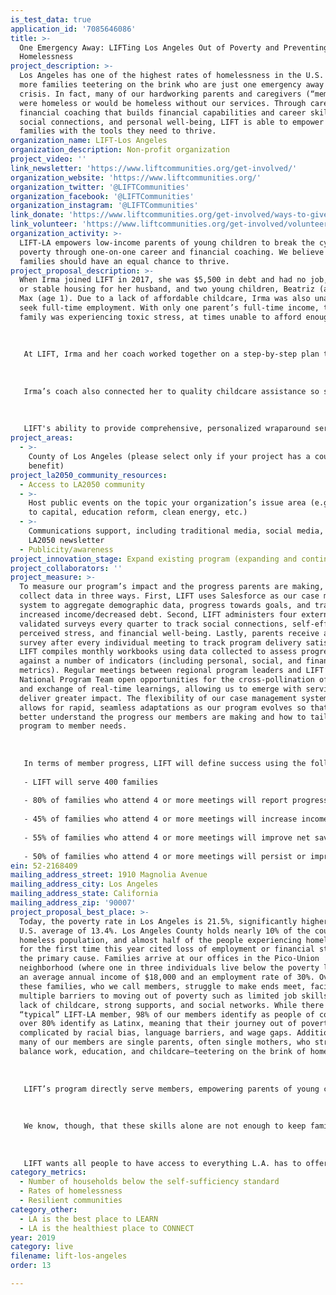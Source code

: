 ```yaml
---
is_test_data: true
application_id: '7085646086'
title: >-
  One Emergency Away: LIFTing Los Angeles Out of Poverty and Preventing
  Homelessness
project_description: >-
  Los Angeles has one of the highest rates of homelessness in the U.S. and even
  more families teetering on the brink who are just one emergency away from
  crisis. In fact, many of our hardworking parents and caregivers (“members”)
  were homeless or would be homeless without our services. Through career and
  financial coaching that builds financial capabilities and career skills,
  social connections, and personal well-being, LIFT is able to empower these
  families with the tools they need to thrive.
organization_name: LIFT-Los Angeles
organization_description: Non-profit organization
project_video: ''
link_newsletter: 'https://www.liftcommunities.org/get-involved/'
organization_website: 'https://www.liftcommunities.org/'
organization_twitter: '@LIFTCommunities'
organization_facebook: '@LIFTCommunities'
organization_instagram: '@LIFTCommunities'
link_donate: 'https://www.liftcommunities.org/get-involved/ways-to-give/'
link_volunteer: 'https://www.liftcommunities.org/get-involved/volunteer/'
organization_activity: >-
  LIFT-LA empowers low-income parents of young children to break the cycle of
  poverty through one-on-one career and financial coaching. We believe all
  families should have an equal chance to thrive.
project_proposal_description: >-
  When Irma joined LIFT in 2017, she was $5,500 in debt and had no job, savings,
  or stable housing for her husband, and two young children, Beatriz (age 2) and
  Max (age 1). Due to a lack of affordable childcare, Irma was also unable to
  seek full-time employment. With only one parent’s full-time income, the young
  family was experiencing toxic stress, at times unable to afford enough food.
   
   
   
   At LIFT, Irma and her coach worked together on a step-by-step plan to meet Irma's family where they were at, leveraging LIFT's wraparound services to provide the immediate supports she and her family needed to stay out of poverty and ensure they could afford to remain safely housed. Irma's coach referred her to food bank resources and helped her create a budget. Irma also enrolled in LIFT's Lending Circles and our community partner's EARN-SaverLife program, financial products that would help improve her credit score and encourage savings. Irma used the $150 in direct cash assistance she received every three months from the LIFT Family Goal Fund program to build her savings and pay down her debt. Since first joining LIFT, Irma has paid down almost $4,000 in debt and successfully increased her credit score by 99 points!
   
   
   
   Irma’s coach also connected her to quality childcare assistance so she could begin to look for a job. Irma participated in LIFT’s Mother’s Day Careers Workshop, which provided resume support, practice with mock interviews to learn interview skills, and tips on how to dress for success in the workplace. We are proud to share that Irma found a full-time position within two weeks of beginning to interview!
   
   
   
   LIFT's ability to provide comprehensive, personalized wraparound services helped Irma ultimately improve her financial, emotional, and social well-being and pass on these healthy financial habits to her husband and her children. In Irma’s own words, “LIFT means FAMILY to me. I have a savings account, a full-time job, and childcare because of LIFT. LIFT has helped me to feel empowered, improved my confidence, and boosted my self-esteem.”
project_areas:
  - >-
    County of Los Angeles (please select only if your project has a countywide
    benefit)
project_la2050_community_resources:
  - Access to LA2050 community
  - >-
    Host public events on the topic your organization’s issue area (e.g. access
    to capital, education reform, clean energy, etc.) 
  - >-
    Communications support, including traditional media, social media, and
    LA2050 newsletter
  - Publicity/awareness
project_innovation_stage: Expand existing program (expanding and continuing ongoing successful projects)
project_collaborators: ''
project_measure: >-
  To measure our program’s impact and the progress parents are making, we
  collect data in three ways. First, LIFT uses Salesforce as our case management
  system to aggregate demographic data, progress towards goals, and track
  increased income/decreased debt. Second, LIFT administers four externally
  validated surveys every quarter to track social connections, self-efficacy,
  perceived stress, and financial well-being. Lastly, parents receive a feedback
  survey after every individual meeting to track program delivery satisfaction.
  LIFT compiles monthly workbooks using data collected to assess progress
  against a number of indicators (including personal, social, and financial
  metrics). Regular meetings between regional program leaders and LIFT’s
  National Program Team open opportunities for the cross-pollination of ideas
  and exchange of real-time learnings, allowing us to emerge with services that
  deliver greater impact. The flexibility of our case management system also
  allows for rapid, seamless adaptations as our program evolves so that we can
  better understand the progress our members are making and how to tailor our
  program to member needs. 
   
   
   
   In terms of member progress, LIFT will define success using the following metrics:
   
   - LIFT will serve 400 families 
   
   - 80% of families who attend 4 or more meetings will report progress on 1 of 3 key measures demonstrating family economic security & well-being: 
   
   - 45% of families who attend 4 or more meetings will increase income 
   
   - 55% of families who attend 4 or more meetings will improve net savings & debt 
   
   - 50% of families who attend 4 or more meetings will persist or improve in education
ein: 52-2168409
mailing_address_street: 1910 Magnolia Avenue
mailing_address_city: Los Angeles
mailing_address_state: California
mailing_address_zip: '90007'
project_proposal_best_place: >-
  Today, the poverty rate in Los Angeles is 21.5%, significantly higher than the
  U.S. average of 13.4%. Los Angeles County holds nearly 10% of the country’s
  homeless population, and almost half of the people experiencing homelessness
  for the first time this year cited loss of employment or financial strain as
  the primary cause. Families arrive at our offices in the Pico-Union
  neighborhood (where one in three individuals live below the poverty line) with
  an average annual income of $18,000 and an employment rate of 30%. Over 90% of
  these families, who we call members, struggle to make ends meet, facing
  multiple barriers to moving out of poverty such as limited job skills and a
  lack of childcare, strong supports, and social networks. While there is no
  “typical” LIFT-LA member, 98% of our members identify as people of color, and
  over 80% identify as Latinx, meaning that their journey out of poverty is
  complicated by racial bias, language barriers, and wage gaps. Additionally,
  many of our members are single parents, often single mothers, who struggle to
  balance work, education, and childcare—teetering on the brink of homelessness.
   
   
   
   LIFT’s program directly serve members, empowering parents of young children to build greater self-sufficiency. Members work with a rigorously-trained Master of Social Work student coach to develop personalized goal plans, working together over a two-year period to set and achieve S.M.A.R.T. career and financial goals to help keep them out of homelessness and away from poverty. Through career coaching, members connect with employers in high-growth fields, accessing soft job skills such as resume writing and hard field-specific skills and training opportunities.
   
   
   
   We know, though, that these skills alone are not enough to keep families out of homelessness. Poverty is isolating and many families lack a social support system to turn to in times of need. That is why coaches establish trusting relationships with members to pursue goals and build confidence. In fact, last year 85% of members reported that LIFT’s services helped bolster their personal well-being. Through workshops and member-focused social events such as our annual Holiday Fiesta, members create stronger community and social ties with each other by sharing resources and building social capital. 
   
    
   
   LIFT wants all people to have access to everything L.A. has to offer. That is why our holistic model empowers parents with the tools they need to overcome the toxic stress associated with chronic scarcity, which has lifelong impacts on whole families: lowered executive functioning skills, shorter lifespans, and higher risk for disease. Last year, 61% of members reported reduced stress and 90% of members made meaningful financial progress in which the average income increase was $625/month, or $7,500 a year. For a struggling family, that amount of money can have real, lasting impacts on housing and job stability, proving that LIFT’s program has truly lasting outcomes.
category_metrics:
  - Number of households below the self-sufficiency standard
  - Rates of homelessness
  - Resilient communities
category_other:
  - LA is the best place to LEARN
  - LA is the healthiest place to CONNECT
year: 2019
category: live
filename: lift-los-angeles
order: 13

---
```

